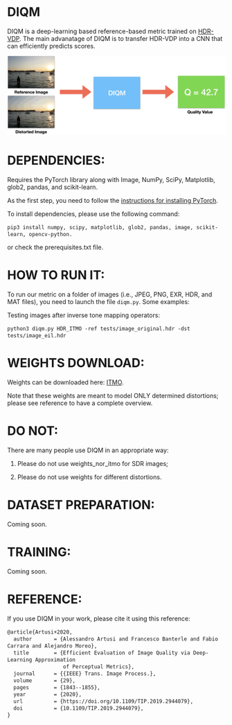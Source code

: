 DIQM
====
DIQM is a deep-learning based reference-based metric trained on [HDR-VDP](http://hdrvdp.sourceforge.net/wiki/). The main advanatage of DIQM is to transfer
HDR-VDP into a CNN that can efficiently predicts scores.

![HDR-VDP](images/diqm.png?raw=true "HDR-VDP")


DEPENDENCIES:
==============

Requires the PyTorch library along with Image, NumPy, SciPy, Matplotlib, glob2, pandas, and scikit-learn.

As the first step, you need to follow the [instructions for installing PyTorch](http://pytorch.org/).

To install dependencies, please use the following command: 

```
pip3 install numpy, scipy, matplotlib, glob2, pandas, image, scikit-learn, opencv-python. 
```

or check the prerequisites.txt file.

HOW TO RUN IT:
==============
To run our metric on a folder of images (i.e., JPEG, PNG, EXR, HDR, and MAT files),
you need to launch the file ```diqm.py```. Some examples:

Testing images after inverse tone mapping operators:

```
python3 diqm.py HDR_ITMO -ref tests/image_original.hdr -dst tests/image_eil.hdr
```

WEIGHTS DOWNLOAD:
=================
Weights can be downloaded here:
<a href="http://www.banterle.com/francesco/projects/norvdpnetpp/norvdpnetpp_itmo.pth">ITMO</a>.

Note that these weights are meant to model ONLY determined distortions; please see reference to have a complete overview.


DO NOT:
=======

There are many people use DIQM in an appropriate way:

1) Please do not use weights_nor_itmo for SDR images;

2) Please do not use weights for different distortions.

DATASET PREPARATION:
====================
Coming soon.

TRAINING:
=========
Coming soon.


REFERENCE:
==========

If you use DIQM in your work, please cite it using this reference:

```
@article{Artusi+2020,
  author       = {Alessandro Artusi and Francesco Banterle and Fabio Carrara and Alejandro Moreo},
  title        = {Efficient Evaluation of Image Quality via Deep-Learning Approximation
                  of Perceptual Metrics},
  journal      = {{IEEE} Trans. Image Process.},
  volume       = {29},
  pages        = {1843--1855},
  year         = {2020},
  url          = {https://doi.org/10.1109/TIP.2019.2944079},
  doi          = {10.1109/TIP.2019.2944079},
}
```
